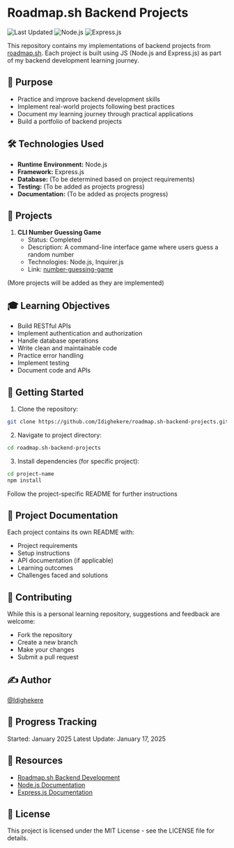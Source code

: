 # Roadmap.sh Backend Projects

![Last Updated](https://img.shields.io/badge/Last%20Updated-January%202025-brightgreen)
![Node.js](https://img.shields.io/badge/Node.js-339933?style=flat&logo=nodedotjs&logoColor=white)
![Express.js](https://img.shields.io/badge/Express.js-000000?style=flat&logo=express&logoColor=white)

This repository contains my implementations of backend projects from [roadmap.sh](https://roadmap.sh). Each project is built using JS (Node.js and Express.js) as part of my backend development learning journey.

## 🎯 Purpose

- Practice and improve backend development skills
- Implement real-world projects following best practices
- Document my learning journey through practical applications
- Build a portfolio of backend projects

## 🛠️ Technologies Used

- **Runtime Environment:** Node.js
- **Framework:** Express.js
- **Database:** (To be determined based on project requirements)
- **Testing:** (To be added as projects progress)
- **Documentation:** (To be added as projects progress)

## 🚀 Projects

1. **CLI Number Guessing Game**
   - Status: Completed
   - Description: A command-line interface game where users guess a random number
   - Technologies: Node.js, Inquirer.js
   - Link: [number-guessing-game](https://roadmap.sh/projects/number-guessing-game)

(More projects will be added as they are implemented)

## 🎓 Learning Objectives

- Build RESTful APIs
- Implement authentication and authorization
- Handle database operations
- Write clean and maintainable code
- Practice error handling
- Implement testing
- Document code and APIs

## 🚀 Getting Started

1. Clone the repository:
```bash
git clone https://github.com/Idighekere/roadmap.sh-backend-projects.git
```

2. Navigate to project directory:
```bash
cd roadmap.sh-backend-projects
```
3. Install dependencies (for specific project):
```bash
cd project-name
npm install
```
Follow the project-specific README for further instructions

## 📝 Project Documentation
Each project contains its own README with:

- Project requirements
- Setup instructions
- API documentation (if applicable)
- Learning outcomes
- Challenges faced and solutions
## 🤝 Contributing
While this is a personal learning repository, suggestions and feedback are welcome:

- Fork the repository
- Create a new branch
- Make your changes
- Submit a pull request
## ✍️ Author
[@Idighekere]('https://github.com/idighekere')

## 📅 Progress Tracking
Started: January 2025
Latest Update: January 17, 2025
## 📖 Resources
- [Roadmap.sh Backend Development](https://roadmap.sh/backend)
- [Node.js Documentation](https://nodejs.org/docs)
- [Express.js Documentation](https://expressjs.com/)

## 📜 License
This project is licensed under the MIT License - see the LICENSE file for details.

